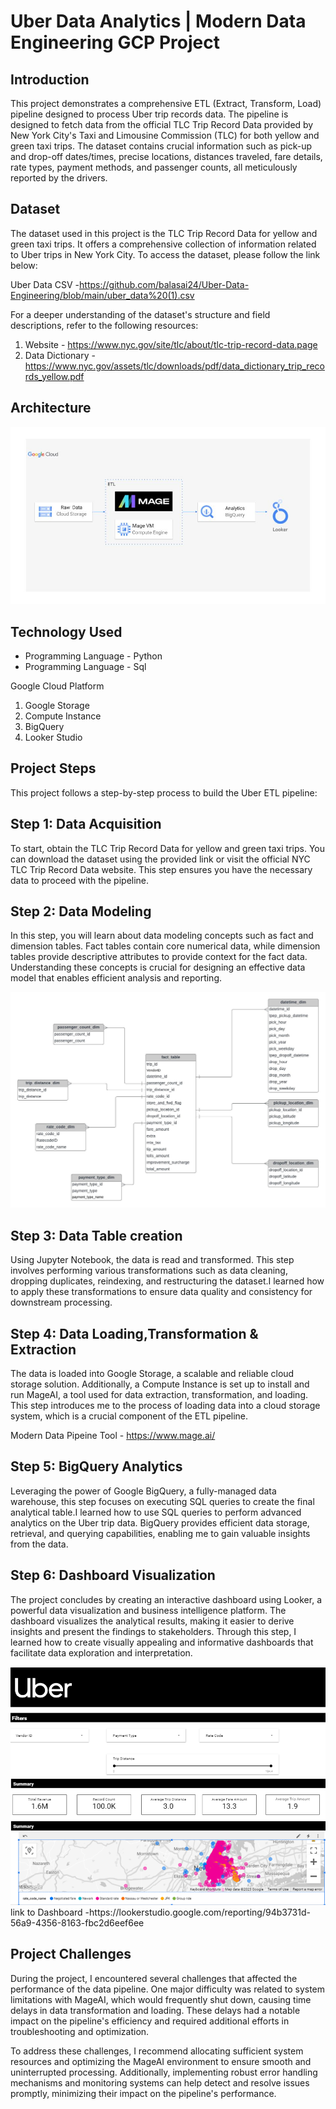 # Uber Data Analytics | Modern Data Engineering GCP Project

## Introduction

This project demonstrates a comprehensive ETL (Extract, Transform, Load) pipeline designed to process Uber trip records data. The pipeline is designed to fetch data from the official TLC Trip Record Data provided by New York City's Taxi and Limousine Commission (TLC) for both yellow and green taxi trips. The dataset contains crucial information such as pick-up and drop-off dates/times, precise locations, distances traveled, fare details, rate types, payment methods, and passenger counts, all meticulously reported by the drivers.

## Dataset

The dataset used in this project is the TLC Trip Record Data for yellow and green taxi trips. It offers a comprehensive collection of information related to Uber trips in New York City. To access the dataset, please follow the link below:

Uber Data CSV -https://github.com/balasai24/Uber-Data-Engineering/blob/main/uber_data%20(1).csv

For a deeper understanding of the dataset's structure and field descriptions, refer to the following resources:

1. Website - https://www.nyc.gov/site/tlc/about/tlc-trip-record-data.page
2. Data Dictionary - https://www.nyc.gov/assets/tlc/downloads/pdf/data_dictionary_trip_records_yellow.pdf

## Architecture 
<img src="architecture.jpg">

## Technology Used
- Programming Language - Python
- Programming Language - Sql

Google Cloud Platform
1. Google Storage
2. Compute Instance 
3. BigQuery
4. Looker Studio

## Project Steps
This project follows a step-by-step process to build the Uber ETL pipeline:

## Step 1: Data Acquisition
To start, obtain the TLC Trip Record Data for yellow and green taxi trips. You can download the dataset using the provided link or visit the official NYC TLC Trip Record Data website. This step ensures you have the necessary data to proceed with the pipeline.

## Step 2: Data Modeling
In this step, you will learn about data modeling concepts such as fact and dimension tables. Fact tables contain core numerical data, while dimension tables provide descriptive attributes to provide context for the fact data. Understanding these concepts is crucial for designing an effective data model that enables efficient analysis and reporting.

<img src="data_model.jpeg">

## Step 3: Data Table creation
Using Jupyter Notebook, the data is read and transformed. This step involves performing various transformations such as data cleaning, dropping duplicates, reindexing, and restructuring the dataset.I learned how to apply these transformations to ensure data quality and consistency for downstream processing.

## Step 4: Data Loading,Transformation & Extraction
The data is loaded into Google Storage, a scalable and reliable cloud storage solution. Additionally, a Compute Instance is set up to install and run MageAI, a tool used for data extraction, transformation, and loading. This step introduces me to the process of loading data into a cloud storage system, which is a crucial component of the ETL pipeline.

Modern Data Pipeine Tool - https://www.mage.ai/

## Step 5: BigQuery Analytics
Leveraging the power of Google BigQuery, a fully-managed data warehouse, this step focuses on executing SQL queries to create the final analytical table.I learned how to use SQL queries to perform advanced analytics on the Uber trip data. BigQuery provides efficient data storage, retrieval, and querying capabilities, enabling me to gain valuable insights from the data.

## Step 6: Dashboard Visualization
The project concludes by creating an interactive dashboard using Looker, a powerful data visualization and business intelligence platform. The dashboard visualizes the analytical results, making it easier to derive insights and present the findings to stakeholders. Through this step, I learned how to create visually appealing and informative dashboards that facilitate data exploration and interpretation.

<img src="Dashboard.png">
link to Dashboard -https://lookerstudio.google.com/reporting/94b3731d-56a9-4356-8163-fbc2d6eef6ee


## Project Challenges
During the project, I encountered several challenges that affected the performance of the data pipeline. One major difficulty was related to system limitations with MageAI, which would frequently shut down, causing time delays in data transformation and loading. These delays had a notable impact on the pipeline's efficiency and required additional efforts in troubleshooting and optimization.

To address these challenges, I recommend allocating sufficient system resources and optimizing the MageAI environment to ensure smooth and uninterrupted processing. Additionally, implementing robust error handling mechanisms and monitoring systems can help detect and resolve issues promptly, minimizing their impact on the pipeline's performance.







